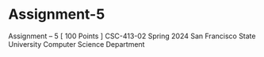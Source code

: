 # Assignment-5
Assignment – 5 [ 100 Points ] CSC-413-02 Spring 2024 San Francisco State University Computer Science Department
